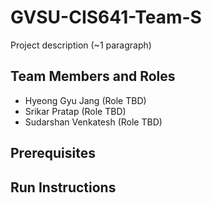 # GVSU-CIS641-Team-S

Project description (~1 paragraph)

## Team Members and Roles

* Hyeong Gyu Jang (Role TBD)
* Srikar Pratap (Role TBD)
* Sudarshan Venkatesh (Role TBD)

## Prerequisites

## Run Instructions
